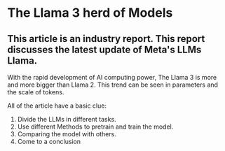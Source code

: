 # The Llama 3 herd of Models

## This article is an industry report. This report discusses the latest update of Meta's LLMs Llama.

With the rapid development of AI computing power, The Llama 3 is more and more bigger than Llama 2.
This trend can be seen in parameters and the scale of tokens.

All of the article have a basic clue:  
1. Divide the LLMs in different tasks.  
2. Use different Methods to pretrain and train the model.  
3. Comparing the model with others.  
4. Come to a conclusion  
